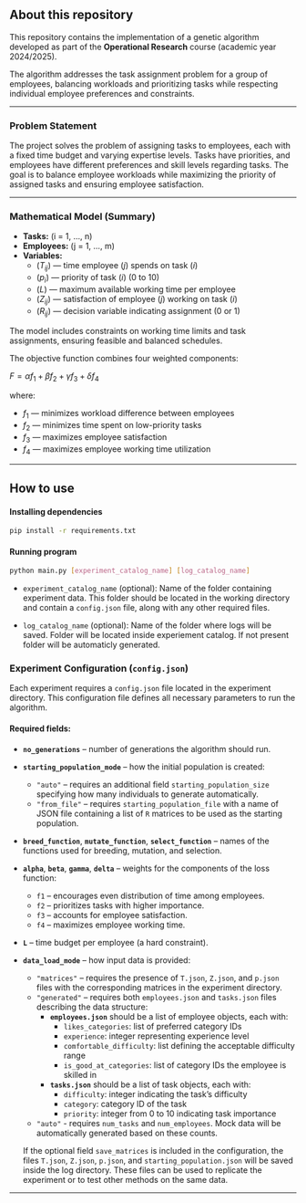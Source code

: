 ## About this repository

This repository contains the implementation of a genetic algorithm developed as part of the **Operational Research** course (academic year 2024/2025).

The algorithm addresses the task assignment problem for a group of employees, balancing workloads and prioritizing tasks while respecting individual employee preferences and constraints.

---

### Problem Statement

The project solves the problem of assigning tasks to employees, each with a fixed time budget and varying expertise levels. Tasks have priorities, and employees have different preferences and skill levels regarding tasks. The goal is to balance employee workloads while maximizing the priority of assigned tasks and ensuring employee satisfaction.

---

### Mathematical Model (Summary)

- **Tasks:** \(i = 1, $\ldots$, n\)
- **Employees:** \(j = 1, $\ldots$, m\)
- **Variables:**
  - \($T_{ij}$\) — time employee \($j$\) spends on task \($i$\)
  - \($p_i$\) — priority of task \($i$\) (0 to 10)
  - \($L$\) — maximum available working time per employee
  - \($Z_{ij}$\) — satisfaction of employee \($j$\) working on task \($i$\)
  - \($R_{ij}$\) — decision variable indicating assignment (0 or 1)

The model includes constraints on working time limits and task assignments, ensuring feasible and balanced schedules.

The objective function combines four weighted components:

$F = \alpha f_1 + \beta f_2 + \gamma f_3 + \delta f_4$

where:
- $f_1$ — minimizes workload difference between employees
- $f_2$ — minimizes time spent on low-priority tasks
- $f_3$ — maximizes employee satisfaction
- $f_4$ — maximizes employee working time utilization
---

## How to use

#### Installing dependencies
```bash
pip install -r requirements.txt
```
#### Running program
```bash
python main.py [experiment_catalog_name] [log_catalog_name]
```
- `experiment_catalog_name` (optional):
Name of the folder containing experiment data. This folder should be located in the working directory and contain a `config.json` file, along with any other required files.

- `log_catalog_name` (optional):
Name of the folder where logs will be saved. Folder will be located inside experiement catalog. If not present folder will be automaticly generated.


### Experiment Configuration (`config.json`)

Each experiment requires a `config.json` file located in the experiment directory. This configuration file defines all necessary parameters to run the algorithm.

#### Required fields:

- **`no_generations`** – number of generations the algorithm should run.
- **`starting_population_mode`** – how the initial population is created:
  - `"auto"` – requires an additional field `starting_population_size` specifying how many individuals to generate automatically.
  - `"from_file"` – requires `starting_population_file` with a name of JSON file containing a list of `R` matrices to be used as the starting population.
- **`breed_function`**, **`mutate_function`**, **`select_function`** – names of the functions used for breeding, mutation, and selection.
- **`alpha`**, **`beta`**, **`gamma`**, **`delta`** – weights for the components of the loss function:
  - `f1` – encourages even distribution of time among employees.
  - `f2` – prioritizes tasks with higher importance.
  - `f3` – accounts for employee satisfaction.
  - `f4` – maximizes employee working time.
- **`L`** – time budget per employee (a hard constraint).
- **`data_load_mode`** – how input data is provided:
  - `"matrices"` – requires the presence of `T.json`, `Z.json`, and `p.json` files with the corresponding matrices in the experiment directory.
  - `"generated"` – requires both `employees.json` and `tasks.json` files describing the data structure:
    - **`employees.json`** should be a list of employee objects, each with:
      - `likes_categories`: list of preferred category IDs
      - `experience`: integer representing experience level
      - `comfortable_difficulty`: list defining the acceptable difficulty range
      - `is_good_at_categories`: list of category IDs the employee is skilled in
    - **`tasks.json`** should be a list of task objects, each with:
      - `difficulty`: integer indicating the task’s difficulty
      - `category`: category ID of the task
      - `priority`: integer from 0 to 10 indicating task importance
  - `"auto"` - requires `num_tasks` and `num_employees`. Mock data will be automatically generated based on these counts. 

  If the optional field `save_matrices` is included in the configuration, the files `T.json`, `Z.json`, `p.json`, and `starting_population.json` will be saved inside the log directory. These files can be used to replicate the experiment or to test other methods on the same data.


---
